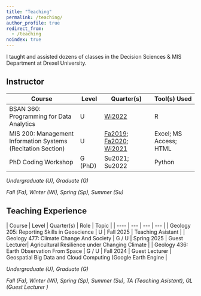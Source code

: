 ```yaml
---
title: "Teaching"
permalink: /teaching/
author_profile: true
redirect_from:
  - /teaching
noindex: true
---
```



I taught and assisted dozens of classes in the Decision Sciences & MIS Department at Drexel University.

## Instructor

| Course | Level | Quarter(s) | Tool(s) Used |
| ---- | --- | --- | --- |	
| BSAN 360: Programming for Data Analytics | U | <a href="/files/BSAN-360_Winter2022.pdf" target="_blank" rel="noopener noreferrer">Wi2022</a> | R |
| MIS 200: Management Information Systems <br>(Recitation Section) | U | <a href="/files/MIS-200_Fall2019.pdf" target="_blank" rel="noopener noreferrer">Fa2019</a>;  <a href="/files/MIS-200_Fall2020.pdf" target="_blank" rel="noopener noreferrer">Fa2020</a>; <a href="/files/MIS-200_Winter2021.pdf" target="_blank" rel="noopener noreferrer">Wi2021</a> | Excel; MS Access; HTML |
| PhD Coding Workshop | G (PhD) | Su2021; Su2022 | Python |


*Undergraduate (U), Graduate (G)*

*Fall (Fa), Winter (Wi), Spring (Sp), Summer (Su)*

## Teaching Experience

| Course | Level | Quarter(s) | Role | Topic |
| ---- | --- | --- | --- |
| Geology 205: Reporting Skills in Geoscience | U | Fall 2025 | Teaching Asistant |
| Geology 477: Climate Change And Society | G / U  | Spring 2025 | Guest Lecturer| Agricultural Resilience under Changing Climate |
| Geology 436: Earth Observation From Space | G / U  | Fall 2024 | Guest Lecturer | Geospatial Big Data and Cloud Computing (Google Earth Engine |


*Undergraduate (U), Graduate (G)*

*Fall (Fa), Winter (Wi), Spring (Sp), Summer (Su), TA (Teaching Asistant), GL (Guest Lecturer )*



